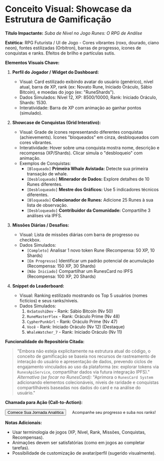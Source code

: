 # Conceito Visual: Showcase da Estrutura de Gamificação

**Título Impactante:** *Suba de Nível no Jogo Runes: O RPG de Análise*

**Estética:** RPG Futurista / UI de Jogo - Cores vibrantes (roxo, dourado, ciano neon), fontes estilizadas (Orbitron), barras de progresso, ícones de conquistas e ranks. Efeitos de brilho e partículas sutis.

**Elementos Visuais Chave:**

1.  **Perfil do Jogador / Widget do Dashboard:**
    *   Visual: Card estilizado exibindo avatar do usuário (genérico), nível atual, barra de XP, rank (ex: Novato Rune, Iniciado Oráculo, Sábio Bitcoin), e moedas do jogo (ex: "RuneShards").
    *   Dados Simulados: Nível 12, XP: 8500/10000, Rank: Iniciado Oráculo, Shards: 1530.
    *   Interatividade: Barra de XP com animação ao ganhar pontos (simulado).

2.  **Showcase de Conquistas (Grid Interativo):**
    *   Visual: Grade de ícones representando diferentes conquistas (achievements). Ícones "bloqueados" em cinza, desbloqueados com cores vibrantes.
    *   Interatividade: Hover sobre uma conquista mostra nome, descrição e recompensa (XP/Shards). Clicar simula o "desbloqueio" com animação.
    *   Exemplos de Conquistas:
        *   `[Bloqueado]` **Primeira Whale Avistada:** Detecte sua primeira transação de whale.
        *   `[Desbloqueado]` **Minerador de Dados:** Explore detalhes de 10 Runes diferentes.
        *   `[Desbloqueado]` **Mestre dos Gráficos:** Use 5 indicadores técnicos diferentes.
        *   `[Bloqueado]` **Colecionador de Runes:** Adicione 25 Runes à sua lista de observação.
        *   `[Desbloqueado]` **Contribuidor da Comunidade:** Compartilhe 3 análises via IPFS.

3.  **Missões Diárias / Desafios:**
    *   Visual: Lista de missões diárias com barra de progresso ou checkbox.
    *   Dados Simulados:
        *   `[Completo]` Analisar 1 novo token Rune (Recompensa: 50 XP, 10 Shards)
        *   `[Em Progresso]` Identificar um padrão potencial de acumulação (Recompensa: 150 XP, 30 Shards)
        *   `[Não Iniciado]` Compartilhar um RunesCard no IPFS (Recompensa: 100 XP, 20 Shards)

4.  **Snippet do Leaderboard:**
    *   Visual: Ranking estilizado mostrando os Top 5 usuários (nomes fictícios) e seus ranks/níveis.
    *   Dados Simulados:
        1.  `0xSatoshiDev` - Rank: Sábio Bitcoin (Nv 50)
        2.  `RuneMasterFlex` - Rank: Oráculo Prime (Nv 48)
        3.  `CypherPunkGrl` - Rank: Oráculo Prime (Nv 47)
        4.  `Você` - Rank: Iniciado Oráculo (Nv 12) <span style="color: var(--neon-cyan);">(Destaque)</span>
        5.  `WhaleWatcher_7` - Rank: Iniciado Oráculo (Nv 11)

**Funcionalidade do Repositório Citada:**

> "Embora não esteja explicitamente na estrutura atual do código, o conceito de gamificação se baseia nos recursos de rastreamento de interação do usuário e apresentação de dados, prevendo ciclos de engajamento vinculados ao uso da plataforma (ex: explorar tokens via `RunesApiService`, compartilhar dados via futura integração IPFS)."
> *Alternativa (se focar no RunesCard):* "Aprimora o `RunesCard System` adicionando elementos colecionáveis, níveis de raridade e conquistas compartilháveis baseadas nos dados do card e na análise do usuário."

**Chamada para Ação (Call-to-Action):**

<button class="btn btn-primary">Comece Sua Jornada Analítica</button>
<span class="text-secondary" style="font-size: 0.8rem; margin-left: 1rem;">Acompanhe seu progresso e suba nos ranks!</span>

**Notas Adicionais:**

*   Usar terminologia de jogos (XP, Nível, Rank, Missões, Conquistas, Recompensas).
*   Animações devem ser satisfatórias (como em jogos ao completar tarefas).
*   Possibilidade de customização de avatar/perfil (sugerido visualmente). 